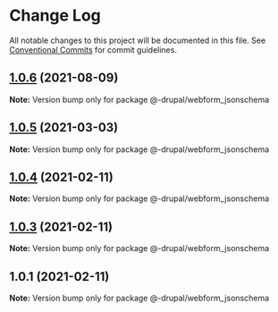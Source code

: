 # Change Log

All notable changes to this project will be documented in this file.
See [Conventional Commits](https://conventionalcommits.org) for commit guidelines.

## [1.0.6](https://github.com/AmazeeLabs/silverback-mono/compare/@-drupal/webform_jsonschema@1.0.5...@-drupal/webform_jsonschema@1.0.6) (2021-08-09)

**Note:** Version bump only for package @-drupal/webform_jsonschema





## [1.0.5](https://github.com/AmazeeLabs/silverback-mono/compare/@-drupal/webform_jsonschema@1.0.4...@-drupal/webform_jsonschema@1.0.5) (2021-03-03)

**Note:** Version bump only for package @-drupal/webform_jsonschema





## [1.0.4](https://github.com/AmazeeLabs/silverback-mono/compare/@-drupal/webform_jsonschema@1.0.3...@-drupal/webform_jsonschema@1.0.4) (2021-02-11)

**Note:** Version bump only for package @-drupal/webform_jsonschema





## [1.0.3](https://github.com/AmazeeLabs/silverback-mono/compare/@-drupal/webform_jsonschema@1.0.1...@-drupal/webform_jsonschema@1.0.3) (2021-02-11)

**Note:** Version bump only for package @-drupal/webform_jsonschema





## 1.0.1 (2021-02-11)

**Note:** Version bump only for package @-drupal/webform_jsonschema
